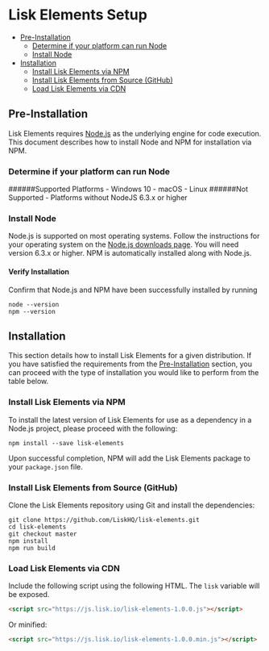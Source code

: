 # Lisk Elements Setup

- [Pre-Installation](/documentation/lisk-elements/setup#pre-installation)
  - [Determine if your platform can run Node](/documentation/lisk-elements/setup#determine-if-your-platform-can-run-node)
  - [Install Node](/documentation/lisk-elements/setup#install-node)
- [Installation](/documentation/lisk-elements/setup#installation)
  - [Install Lisk Elements via NPM](/documentation/lisk-elements/setup#verify-installation)
  - [Install Lisk Elements from Source (GitHub)](/documentation/lisk-elements/setup#verify-installation)
  - [Load Lisk Elements via CDN](/documentation/lisk-elements/setup#verify-installation)

## Pre-Installation

Lisk Elements requires [Node.js](https://nodejs.org/) as the underlying engine for code execution. This document describes how to install Node and NPM for installation via NPM.

### Determine if your platform can run Node

<boxsuccess markdown="1">
######Supported Platforms
- Windows 10
- macOS
- Linux
</boxsuccess>

<boxerror markdown="1">
######Not Supported
- Platforms without NodeJS 6.3.x or higher
</boxerror>

### Install Node

Node.js is supported on most operating systems. Follow the instructions for your operating system on the [Node.js downloads page](https://nodejs.org/en/download/). You will need version 6.3.x or higher. NPM is automatically installed along with Node.js.

#### Verify Installation

Confirm that Node.js and NPM have been successfully installed by running

```shell
node --version
npm --version
```

## Installation

This section details how to install Lisk Elements for a given distribution. If you have satisfied the requirements from the [Pre-Installation](/documentation/lisk-elements/setup#pre-installation) section, you can proceed with the type of installation you would like to perform from the table below.

### Install Lisk Elements via NPM

To install the latest version of Lisk Elements for use as a dependency in a Node.js project, please proceed with the following:

```shell
npm install --save lisk-elements
```

Upon successful completion, NPM will add the Lisk Elements package to your `package.json` file.

### Install Lisk Elements from Source (GitHub)

Clone the Lisk Elements repository using Git and install the dependencies:

```shell
git clone https://github.com/LiskHQ/lisk-elements.git
cd lisk-elements
git checkout master
npm install
npm run build
```

### Load Lisk Elements via CDN

Include the following script using the following HTML. The `lisk` variable will be exposed.

```html
<script src="https://js.lisk.io/lisk-elements-1.0.0.js"></script>
```

Or minified:

```html
<script src="https://js.lisk.io/lisk-elements-1.0.0.min.js"></script>
```
